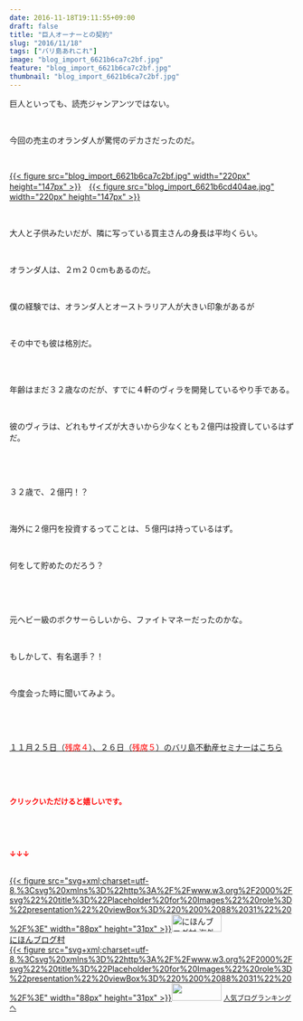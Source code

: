 ```yaml
---
date: 2016-11-18T19:11:55+09:00
draft: false
title: "巨人オーナーとの契約"
slug: "2016/11/18"
tags: ["バリ島あれこれ"]
image: "blog_import_6621b6ca7c2bf.jpg"
feature: "blog_import_6621b6ca7c2bf.jpg"
thumbnail: "blog_import_6621b6ca7c2bf.jpg"
---
```

<p>巨人といっても、読売ジャンアンツではない。</p><p> </p><p>今回の売主のオランダ人が驚愕のデカさだったのだ。</p><p> </p><p><a href="blog_import_6621b6cb910fd.jpg">{{< figure src="blog_import_6621b6ca7c2bf.jpg" width="220px" height="147px" >}}</a>　<a href="blog_import_6621b6ce70486.jpg">{{< figure src="blog_import_6621b6cd404ae.jpg" width="220px" height="147px" >}}</a></p><p> </p><p>大人と子供みたいだが、隣に写っている買主さんの身長は平均くらい。</p><p> </p><p>オランダ人は、２ｍ２０cmもあるのだ。</p><p> </p><p>僕の経験では、オランダ人とオーストラリア人が大きい印象があるが</p><p> </p><p>その中でも彼は格別だ。</p><p> </p><p><br/>年齢はまだ３２歳なのだが、すでに４軒のヴィラを開発しているやり手である。</p><p> </p><p>彼のヴィラは、どれもサイズが大きいから少なくとも２億円は投資しているはずだ。</p><p> </p><p> </p><p>３２歳で、２億円！？</p><p> </p><p>海外に２億円を投資するってことは、５億円は持っているはず。</p><p> </p><p>何をして貯めたのだろう？</p><p> </p><p> </p><p>元ヘビー級のボクサーらしいから、ファイトマネーだったのかな。</p><p> </p><p>もしかして、有名選手？！</p><p> </p><p>今度会った時に聞いてみよう。</p><p> </p><p> </p><p><a href="iin.co.jp" target="_blank"><span style="text-decoration: underline;">１１月２５日（<span style="color: rgb(255, 0, 0);">残席４</span>）、２６日（<span style="color: rgb(255, 0, 0);">残席５</span>）のバリ島不動産セミナーはこちら</span></a></p><p> </p><p> </p><p><font color="#ff0000" size="2"><strong>クリックいただけると嬉しいです。</strong></font></p><p> </p><p> </p><p><font color="#ff0000" size="2"><strong>↓↓↓</strong></font></p><p><br/><a href="ranking.html?p_cid=01260127" target="_blank">{{< figure src="svg+xml;charset=utf-8,%3Csvg%20xmlns%3D%22http%3A%2F%2Fwww.w3.org%2F2000%2Fsvg%22%20title%3D%22Placeholder%20for%20Images%22%20role%3D%22presentation%22%20viewBox%3D%220%200%2088%2031%22%20%2F%3E" width="88px" height="31px" >}}<noscript><img width="88" height="31" alt="にほんブログ村 海外生活ブログ バリ島情報へ" src="https://img-proxy.blog-video.jp/images?url=http%3A%2F%2Foverseas.blogmura.com%2Fbali%2Fimg%2Fbali88_31.gif" border="0"></noscript></a><br/><a href="ranking.html?p_cid=01260127" target="_blank">にほんブログ村</a><br/><a title="人気ブログランキングへ" href="link.php?1804582">{{< figure src="svg+xml;charset=utf-8,%3Csvg%20xmlns%3D%22http%3A%2F%2Fwww.w3.org%2F2000%2Fsvg%22%20title%3D%22Placeholder%20for%20Images%22%20role%3D%22presentation%22%20viewBox%3D%220%200%2088%2031%22%20%2F%3E" width="88px" height="31px" >}}<noscript><img width="88" height="31" src="https://blog.with2.net/img/banner/banner_22.gif" border="0"></noscript></a> <a style="font-size: 12px;" href="link.php?1804582">人気ブログランキングへ</a></p>

